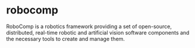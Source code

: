 robocomp
========

RoboComp is a robotics framework providing a set of open-source, distributed, real-time robotic and artificial vision software components and the necessary tools to create and manage them.
